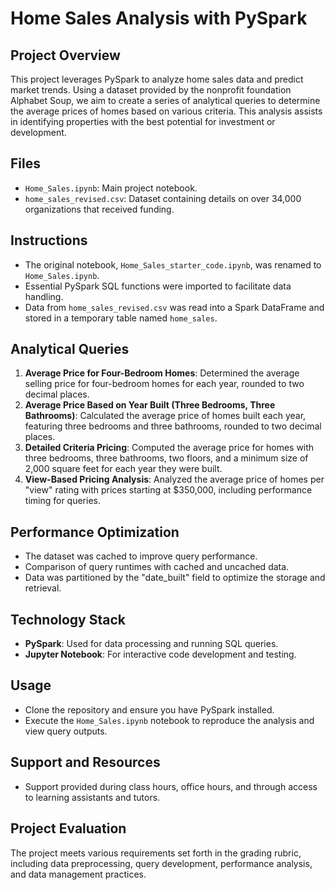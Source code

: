# Home Sales Analysis with PySpark

## Project Overview
This project leverages PySpark to analyze home sales data and predict market trends. Using a dataset provided by the nonprofit foundation Alphabet Soup, we aim to create a series of analytical queries to determine the average prices of homes based on various criteria. This analysis assists in identifying properties with the best potential for investment or development.

## Files
- `Home_Sales.ipynb`: Main project notebook.
- `home_sales_revised.csv`: Dataset containing details on over 34,000 organizations that received funding.

## Instructions
- The original notebook, `Home_Sales_starter_code.ipynb`, was renamed to `Home_Sales.ipynb`.
- Essential PySpark SQL functions were imported to facilitate data handling.
- Data from `home_sales_revised.csv` was read into a Spark DataFrame and stored in a temporary table named `home_sales`.

## Analytical Queries
1. **Average Price for Four-Bedroom Homes**: Determined the average selling price for four-bedroom homes for each year, rounded to two decimal places.
2. **Average Price Based on Year Built (Three Bedrooms, Three Bathrooms)**: Calculated the average price of homes built each year, featuring three bedrooms and three bathrooms, rounded to two decimal places.
3. **Detailed Criteria Pricing**: Computed the average price for homes with three bedrooms, three bathrooms, two floors, and a minimum size of 2,000 square feet for each year they were built.
4. **View-Based Pricing Analysis**: Analyzed the average price of homes per "view" rating with prices starting at $350,000, including performance timing for queries.

## Performance Optimization
- The dataset was cached to improve query performance.
- Comparison of query runtimes with cached and uncached data.
- Data was partitioned by the "date_built" field to optimize the storage and retrieval.

## Technology Stack
- **PySpark**: Used for data processing and running SQL queries.
- **Jupyter Notebook**: For interactive code development and testing.

## Usage
- Clone the repository and ensure you have PySpark installed.
- Execute the `Home_Sales.ipynb` notebook to reproduce the analysis and view query outputs.

## Support and Resources
- Support provided during class hours, office hours, and through access to learning assistants and tutors.

## Project Evaluation
The project meets various requirements set forth in the grading rubric, including data preprocessing, query development, performance analysis, and data management practices.


